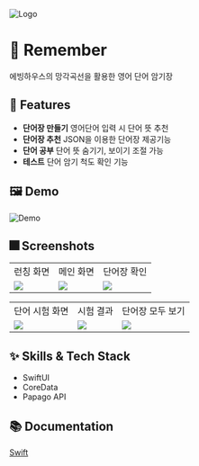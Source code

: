 ![Logo](https://user-images.githubusercontent.com/68676844/168470692-086e1225-7bb1-48bf-842d-dbf837d9650c.png)
# :iphone: Remember

에빙하우스의 망각곡선을 활용한 영어 단어 암기장


## :pushpin: Features

- **단어장 만들기** 영어단어 입력 시 단어 뜻 추천
- **단어장 추천** JSON을 이용한 단어장 제공기능
- **단어 공부** 단어 뜻 숨기기, 보이기 조절 가능
- **테스트** 단어 암기 척도 확인 기능


## :framed_picture: Demo

![Demo](https://user-images.githubusercontent.com/68676844/167009346-1b3f9ff7-df1a-4fe0-a1d9-6056002ae0c5.gif)



## :fireworks: Screenshots

<table>
   <tr>
    <td>런칭 화면</td>
     <td>메인 화면</td>
     <td>단어장 확인</td>
  </tr>
  <tr>
    <td><img src="https://user-images.githubusercontent.com/68676844/166998706-e548e58e-54a5-407d-8c7f-e83844064ad7.png"></td>
    <td><img src="https://user-images.githubusercontent.com/68676844/166998766-43eec77a-c02c-43d5-98ce-c391d7dd49e2.png"></td>
    <td><img src="https://user-images.githubusercontent.com/68676844/166999524-2cb7ac56-262f-4ddf-a2dc-d834fd693fae.png"></td>
  </tr>
 </table>
 
 <table>
   <tr>
    <td>단어 시험 화면</td>
     <td>시험 결과</td>
     <td>단어장 모두 보기</td>
  </tr>
  <tr>
    <td><img src="https://user-images.githubusercontent.com/68676844/166998816-336fc461-ea2c-4a4d-b6c1-5b0da93be8f5.png"></td>
    <td><img src="https://user-images.githubusercontent.com/68676844/166998853-e489159d-ceb1-42a5-9db1-a275ce6950bf.png"></td>
    <td><img src="https://user-images.githubusercontent.com/68676844/167000078-9f8c288c-6bbc-430b-a2c7-876ec4114ff1.png"></td>
  </tr>
 </table>


## :sparkles: Skills & Tech Stack

- SwiftUI
- CoreData
- Papago API

## :books: Documentation

[Swift](https://developer.apple.com/swift/)
